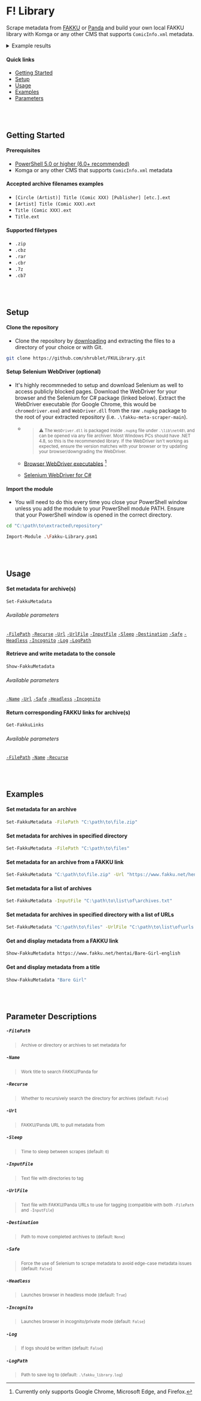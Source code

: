 # F! Library

Scrape metadata from [FAKKU](https://www.fakku.net/) or [Panda](https://panda.chaika.moe/) and build your own local FAKKU library with Komga or any other CMS that supports `ComicInfo.xml` metadata.

<details>

  <summary>Example results</summary>

  ```xml
<ComicInfo xmlns:xsd="http://www.w3.org/2001/XMLSchema" xmlns:xsi="http://www.w3.org/2001/XMLSchema-instance">
  <Title>Sekigahara-san Has Something to Hide</Title>
  <Series>Sekigahara-san Has Something to Hide</Series>
  <Number>1</Number>
  <Summary>Thrilling and agonizing! The start of a rich girl series!</Summary>
  <Year>2020</Year>
  <Month>01</Month>
  <Writer>Tsukako</Writer>
  <Publisher>FAKKU</Publisher>
  <Tags>Bunny Girl, Busty, Cosplay, Deepthroat, Fishnets, Hentai, Light Hair, No Sex, Ojousama, Paizuri, Stockings, Story Arc, Uncensored</Tags>
  <Genre>Original Work</Genre>
  <Web>https://www.fakku.net/hentai/sekigahara-san-has-something-to-hide-english</Web>
  <LanguageISO>en</LanguageISO>
  <Manga>Yes</Manga>
  <SeriesGroup>Comic Kairakuten BEAST 2020-01</SeriesGroup>
  <AgeRating>Adults Only 18+</AgeRating>
</ComicInfo>
  ```
![Image of the series "Sekigahara-san Has Something to Hide" in Komga.](/docs/images/komga.jpg)

</details>

#### Quick links

- [Getting Started](#getting-started)
- [Setup](#setup)
- [Usage](#usage)
- [Examples](#examples)
- [Parameters](#parameter-descriptions)

<br/><br/>

## Getting Started

#### Prerequisites

- [PowerShell 5.0 or higher (6.0+ recommended)](https://aka.ms/powershell-release?tag=stable)
- Komga or any other CMS that supports `ComicInfo.xml` metadata

#### Accepted archive filenames examples

- `[Circle (Artist)] Title (Comic XXX) [Publisher] [etc.].ext`
- `[Artist] Title (Comic XXX).ext`
- `Title (Comic XXX).ext`
- `Title.ext`

#### Supported filetypes
- `.zip`
- `.cbz`
- `.rar`
- `.cbr`
- `.7z`
- `.cb7`

<br/><br/>

## Setup

#### Clone the repository

- Clone the repository by [downloading](https://github.com/shrublet/FKULibrary/archive/refs/heads/main.zip) and extracting the files to a directory of your choice or with Git.

```sh
git clone https://github.com/shrublet/FKULibrary.git
```

#### Setup Selenium WebDriver (optional)

- It's highly recommneded to setup and download Selenium as well to access publicly blocked pages. Download the WebDriver for your browser and the Selenium for C# package (linked below). Extract the WebDriver executable (for Google Chrome, this would be `chromedriver.exe`) and `WebDriver.dll` from the raw `.nupkg` package to the root of your extracted repository (i.e. `.\fakku-meta-scraper-main`).

  - > <sub> ⚠️ The `WebDriver.dll` is packaged inside `.nupkg` file under `.\lib\net48\` and can be opened via any file archiver. Most Windows PCs should have .NET 4.8, so this is the recommended library. If the WebDriver isn't working as expected, ensure the version matches with your browser or try updating your browser/downgrading the WebDriver.</sub>

  - [Browser WebDriver executables](https://www.selenium.dev/documentation/webdriver/getting_started/install_drivers/#quick-reference) [^1]

  - [Selenium WebDriver for C#](https://www.nuget.org/api/v2/package/Selenium.WebDriver)

[^1]: Currently only supports Google Chrome, Microsoft Edge, and Firefox.

#### Import the module

- You will need to do this every time you close your PowerShell window unless you add the module to your PowerShell module PATH. Ensure that your PowerShell window is opened in the correct directory.

```sh
cd "C:\path\to\extracted\repository"
```

```sh
Import-Module .\Fakku-Library.psm1
```

<br/><br/>

## Usage

#### Set metadata for archive(s)

```sh
Set-FakkuMetadata
```

###### Available parameters

[`-FilePath`](#-filepath)
[`-Recurse`](#-recurse)
[`-Url`](#-url)
[`-UrlFile`](#-urlfile)
[`-InputFile`](#-inputfile)
[`-Sleep`](#-sleep)
[`-Destination`](#-destination)
[`-Safe`](#-safe)
[`-Headless`](#-headless)
[`-Incognito`](#-incognito)
[`-Log`](#-log)
[`-LogPath`](#-logpath)

#### Retrieve and write metadata to the console

```sh
Show-FakkuMetadata
```

###### Available parameters

[`-Name`](#-name)
[`-Url`](#-url)
[`-Safe`](#-safe)
[`-Headless`](#-headless)
[`-Incognito`](#-incognito)

#### Return corresponding FAKKU links for archive(s)

```sh
Get-FakkuLinks
```

###### Available parameters

[`-FilePath`](#-filepath)
[`-Name`](#-name)
[`-Recurse`](#-recurse)

<br/><br/>

## Examples

#### Set metadata for an archive

```sh
Set-FakkuMetadata -FilePath "C:\path\to\file.zip"
```

#### Set metadata for archives in specified directory

```sh
Set-FakkuMetadata -FilePath "C:\path\to\files"
```

#### Set metadata for an archive from a FAKKU link

```sh
Set-FakkuMetadata "C:\path\to\file.zip" -Url "https://www.fakku.net/hentai/Bare-Girl-english"
```

#### Set metadata for a list of archives

```sh
Set-FakkuMetadata -InputFile "C:\path\to\list\of\archives.txt"
```

#### Set metadata for archives in specified directory with a list of URLs

```sh
Set-FakkuMetadata "C:\path\to\files" -UrlFile "C:\path\to\list\of\urls.txt"
```

#### Get and display metadata from a FAKKU link

```sh
Show-FakkuMetadata https://www.fakku.net/hentai/Bare-Girl-english
```

#### Get and display metadata from a title

```sh
Show-FakkuMetadata "Bare Girl"
```


<br/><br/>

## Parameter Descriptions

##### `-FilePath`
> <sub>Archive or directory or archives to set metadata for</sub>

##### `-Name`
> <sub>Work title to search FAKKU/Panda for</sub>

##### `-Recurse`
> <sub>Whether to recursively search the directory for archives (default: `False`)</sub>

##### `-Url`
> <sub>FAKKU/Panda URL to pull metadata from</sub>

##### `-Sleep`
> <sub>Time to sleep between scrapes (default: `0`)</sub>

##### `-InputFile`
> <sub>Text file with directories to tag</sub>

##### `-UrlFile`
> <sub>Text file with FAKKU/Panda URLs to use for tagging (compatible with both `-FilePath` and `-InputFile`)</sub>

##### `-Destination`
> <sub>Path to move completed archives to (default: `None`)</sub>

##### `-Safe`
> <sub>Force the use of Selenium to scrape metadata to avoid edge-case metadata issues (default: `False`)</sub>

##### `-Headless`
> <sub>Launches browser in headless mode (default: `True`)</sub>

##### `-Incognito`
> <sub>Launches browser in incognito/private mode (default: `False`)</sub>

##### `-Log`
> <sub>If logs should be written (default: `False`)</sub>

##### `-LogPath`
> <sub>Path to save log to (default: `.\fakku_library.log`)</sub>
